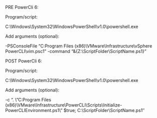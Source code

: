 PRE PowerCli 6:

Program/script:

C:\Windows\System32\WindowsPowerShell\v1.0\powershell.exe

Add arguments (optional):

-PSConsoleFile “C:Program Files (x86)\VMware\Infrastructure\vSphere PowerCLI\vim.psc1” -command “&{Z:\ScriptFolder\ScriptName.ps1}”

 

POST PowerCli 6:

Program/script:

C:\Windows\System32\WindowsPowerShell\v1.0\powershell.exe

Add arguments (optional):

-c “. \”C:Program Files (x86)\VMware\Infrastructure\PowerCLI\Scripts\Initialize-PowerCLIEnvironment.ps1\” $true; C:\ScriptFolder\ScriptName.ps1″